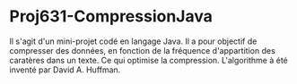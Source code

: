 # Proj631-CompressionJava

Il s'agit d'un mini-projet codé en langage Java. Il a pour objectif de compresser des données, en fonction de la fréquence d'appartition des caratères dans un texte. Ce qui optimise la compression. L'algorithme à été inventé par David A. Huffman.
